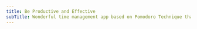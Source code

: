 ```yaml
---
title: Be Productive and Effective
subTitle: Wonderful time management app based on Pomodoro Technique that will help boost your productivity.
---
```

